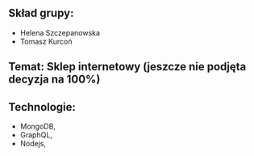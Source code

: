 ## Skład grupy:
- Helena Szczepanowska
- Tomasz Kurcoń 

##  Temat: Sklep internetowy (jeszcze nie podjęta decyzja na 100%)


## Technologie:
- MongoDB,
- GraphQL,
- Nodejs,


